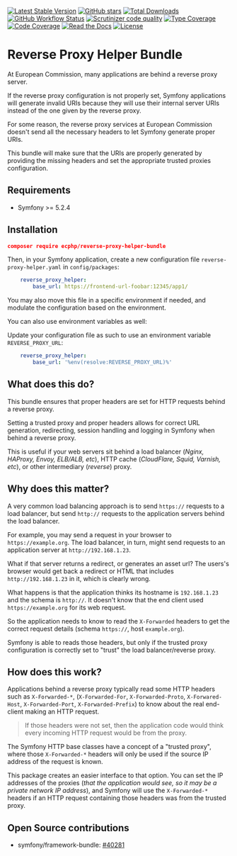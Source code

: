 [![Latest Stable Version](https://img.shields.io/packagist/v/ecphp/reverse-proxy-helper-bundle.svg?style=flat-square)](https://packagist.org/packages/ecphp/reverse-proxy-helper-bundle)
 [![GitHub stars](https://img.shields.io/github/stars/ecphp/reverse-proxy-helper-bundle.svg?style=flat-square)](https://packagist.org/packages/ecphp/reverse-proxy-helper-bundle)
 [![Total Downloads](https://img.shields.io/packagist/dt/ecphp/reverse-proxy-helper-bundle.svg?style=flat-square)](https://packagist.org/packages/ecphp/reverse-proxy-helper-bundle)
 [![GitHub Workflow Status](https://img.shields.io/github/workflow/status/ecphp/reverse-proxy-helper-bundle/Continuous%20Integration/master?style=flat-square)](https://github.com/ecphp/reverse-proxy-helper-bundle/actions)
 [![Scrutinizer code quality](https://img.shields.io/scrutinizer/quality/g/ecphp/reverse-proxy-helper-bundle/master.svg?style=flat-square)](https://scrutinizer-ci.com/g/ecphp/reverse-proxy-helper-bundle/?branch=master)
 [![Type Coverage](https://shepherd.dev/github/ecphp/reverse-proxy-helper-bundle/coverage.svg)](https://shepherd.dev/github/ecphp/reverse-proxy-helper-bundle)
 [![Code Coverage](https://img.shields.io/scrutinizer/coverage/g/ecphp/reverse-proxy-helper-bundle/master.svg?style=flat-square)](https://scrutinizer-ci.com/g/ecphp/reverse-proxy-helper-bundle/?branch=master)
 [![Read the Docs](https://img.shields.io/readthedocs/ecphp-reverse-proxy-helper-bundle?style=flat-square)](https://ecphp-reverse-proxy-helper-bundle.readthedocs.io/)
 [![License](https://img.shields.io/packagist/l/ecphp/reverse-proxy-helper-bundle.svg?style=flat-square)](https://packagist.org/packages/ecphp/reverse-proxy-helper-bundle)

# Reverse Proxy Helper Bundle

At European Commission, many applications are behind a reverse proxy server.

If the reverse proxy configuration is not properly set, Symfony applications
will generate invalid URIs because they will use their internal server URIs
instead of the one given by the reverse proxy.

For some reason, the reverse proxy services at European Commission doesn't send
all the necessary headers to let Symfony generate proper URIs.

This bundle will make sure that the URIs are properly generated by providing the
missing headers and set the appropriate trusted proxies configuration.

## Requirements

* Symfony >= 5.2.4

## Installation

```json
composer require ecphp/reverse-proxy-helper-bundle
```

Then, in your Symfony application, create a new configuration file `reverse-proxy-helper.yaml` in `config/packages`:

```yaml
    reverse_proxy_helper:
        base_url: https://frontend-url-foobar:12345/app1/
```

You may also move this file in a specific environment if needed,
and modulate the configuration based on the environment.

You can also use environment variables as well:

Update your configuration file as such to use an environment variable `REVERSE_PROXY_URL`:

```yaml
    reverse_proxy_helper:
        base_url: '%env(resolve:REVERSE_PROXY_URL)%'
```

## What does this do?

This bundle ensures that proper headers are set for HTTP requests behind a reverse proxy.

Setting a trusted proxy and proper headers allows for correct URL generation, redirecting,
session handling and logging in Symfony when behind a reverse proxy.

This is useful if your web servers sit behind a load balancer (*Nginx, HAProxy, Envoy, ELB/ALB, etc*),
HTTP cache (*CloudFlare, Squid, Varnish, etc*), or other intermediary (*reverse*) proxy.

## Why does this matter?

A very common load balancing approach is to send `https://` requests to a load balancer, but send `http://` requests to the application servers behind the load balancer.

For example, you may send a request in your browser to `https://example.org`. The load balancer, in turn, might send requests to an application server at `http://192.168.1.23`.

What if that server returns a redirect, or generates an asset url? The users's browser would get back a redirect or HTML that includes `http://192.168.1.23` in it, which is clearly wrong.

What happens is that the application thinks its hostname is `192.168.1.23` and the schema is `http://`. It doesn't know that the end client used `https://example.org` for its web request.

So the application needs to know to read the `X-Forwarded` headers to get the correct request details
(schema `https://`, host `example.org`).

Symfony is able to reads those headers, but only if the trusted proxy configuration is correctly set to "trust" the load balancer/reverse proxy.

## How does this work?

Applications behind a reverse proxy typically read some HTTP headers such as `X-Forwarded-*`, (`X-Forwarded-For`, `X-Forwarded-Proto`, `X-Forwared-Host`, `X-Forwarded-Port`, `X-Forwarded-Prefix`)
to know about the real end-client making an HTTP request.

> If those headers were not set, then the application code would think every
> incoming HTTP request would be from the proxy.

The Symfony HTTP base classes have a concept of a "trusted proxy", where those `X-Forwarded-*`
headers will only be used if the source IP address of the request is known.

This package creates an easier interface to that option. You can set the IP addresses of the proxies
(*that the application would see, so it may be a private network IP address*), and Symfony will use
the `X-Forwarded-*` headers if an HTTP request containing those headers was from the trusted proxy.

## Open Source contributions

* symfony/framework-bundle: [#40281][http pr 40281]


[http pr 40281]: https://github.com/symfony/symfony/pull/40281
